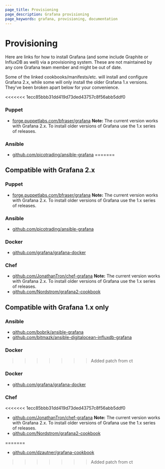 ```yaml
---
page_title: Provisioning
page_description: Grafana provisioning
page_keywords: grafana, provisioning, documentation
---
```


# Provisioning

Here are links for how to install Grafana (and some include Graphite or
InfluxDB as well) via a provisioning system. These are not maintained by
any core Grafana team member and might be out of date.

Some of the linked cookbooks/manifests/etc. will install and configure Grafana 2.x, while some will only install the older Grafana 1.x versions. They've been broken apart below for your convenience.

<<<<<<< 1ecc85bbb31dd419d73ded43757c8f56abb5ddf0
### Puppet

* [forge.puppetlabs.com/bfraser/grafana](https://forge.puppetlabs.com/bfraser/grafana) **Note:** The current version works with Grafana 2.x. To install older versions of Grafana use the 1.x series of releases.

### Ansible

* [github.com/picotrading/ansible-grafana](https://github.com/picotrading/ansible-grafana)
=======
## Compatible with Grafana 2.x

### Puppet

* [forge.puppetlabs.com/bfraser/grafana](https://forge.puppetlabs.com/bfraser/grafana) **Note:** The current version works with Grafana 2.x. To install older versions of Grafana use the 1.x series of releases.

### Ansible

* [github.com/picotrading/ansible-grafana](https://github.com/picotrading/ansible-grafana)

### Docker
* [github.com/grafana/grafana-docker](https://github.com/grafana/grafana-docker)

### Chef

* [github.com/JonathanTron/chef-grafana](https://github.com/JonathanTron/chef-grafana) **Note:** The current version works with Grafana 2.x. To install older versions of Grafana use the 1.x series of releases.
* [github.com/Nordstrom/grafana2-cookbook](https://github.com/Nordstrom/grafana2-cookbook)

## Compatible with Grafana 1.x only

### Ansible

* [github.com/bobrik/ansible-grafana](https://github.com/bobrik/ansible-grafana)
* [github.com/bitmazk/ansible-digitalocean-influxdb-grafana](https://github.com/bitmazk/ansible-digitalocean-influxdb-grafana)

### Docker
>>>>>>> Added patch from ct

### Docker
* [github.com/grafana/grafana-docker](https://github.com/grafana/grafana-docker)

### Chef

<<<<<<< 1ecc85bbb31dd419d73ded43757c8f56abb5ddf0
* [github.com/JonathanTron/chef-grafana](https://github.com/JonathanTron/chef-grafana) **Note:** The current version works with Grafana 2.x. To install older versions of Grafana use the 1.x series of releases.
* [github.com/Nordstrom/grafana2-cookbook](https://github.com/Nordstrom/grafana2-cookbook)

=======
* [github.com/dzautner/grafana-cookbook](https://github.com/dzautner/grafana-cookbook)
>>>>>>> Added patch from ct
